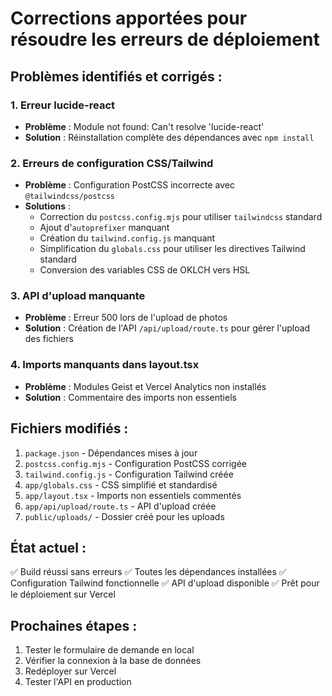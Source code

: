 # Corrections apportées pour résoudre les erreurs de déploiement

## Problèmes identifiés et corrigés :

### 1. Erreur lucide-react
- **Problème** : Module not found: Can't resolve 'lucide-react'
- **Solution** : Réinstallation complète des dépendances avec `npm install`

### 2. Erreurs de configuration CSS/Tailwind
- **Problème** : Configuration PostCSS incorrecte avec `@tailwindcss/postcss`
- **Solutions** :
  - Correction du `postcss.config.mjs` pour utiliser `tailwindcss` standard
  - Ajout d'`autoprefixer` manquant
  - Création du `tailwind.config.js` manquant
  - Simplification du `globals.css` pour utiliser les directives Tailwind standard
  - Conversion des variables CSS de OKLCH vers HSL

### 3. API d'upload manquante
- **Problème** : Erreur 500 lors de l'upload de photos
- **Solution** : Création de l'API `/api/upload/route.ts` pour gérer l'upload des fichiers

### 4. Imports manquants dans layout.tsx
- **Problème** : Modules Geist et Vercel Analytics non installés
- **Solution** : Commentaire des imports non essentiels

## Fichiers modifiés :

1. `package.json` - Dépendances mises à jour
2. `postcss.config.mjs` - Configuration PostCSS corrigée
3. `tailwind.config.js` - Configuration Tailwind créée
4. `app/globals.css` - CSS simplifié et standardisé
5. `app/layout.tsx` - Imports non essentiels commentés
6. `app/api/upload/route.ts` - API d'upload créée
7. `public/uploads/` - Dossier créé pour les uploads

## État actuel :
✅ Build réussi sans erreurs
✅ Toutes les dépendances installées
✅ Configuration Tailwind fonctionnelle
✅ API d'upload disponible
✅ Prêt pour le déploiement sur Vercel

## Prochaines étapes :
1. Tester le formulaire de demande en local
2. Vérifier la connexion à la base de données
3. Redéployer sur Vercel
4. Tester l'API en production